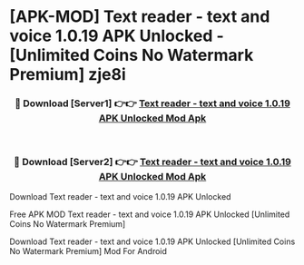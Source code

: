 # [APK-MOD] Text reader - text and voice 1.0.19 APK Unlocked - [Unlimited Coins No Watermark Premium] zje8i



<div align="center">
<h3>🔴 Download [Server1] 👉👉 <a href="https://momento.my/?title=Text_reader_-_text_and_voice_1.0.19_APK_Unlocked">Text reader - text and voice 1.0.19 APK Unlocked Mod Apk</a></h3><br>

<h3>🔴 Download [Server2] 👉👉 <a href="https://momento.my/?title=Text_reader_-_text_and_voice_1.0.19_APK_Unlocked">Text reader - text and voice 1.0.19 APK Unlocked Mod Apk</a></h3>
</div>



Download Text reader - text and voice 1.0.19 APK Unlocked 

Free APK MOD Text reader - text and voice 1.0.19 APK Unlocked [Unlimited Coins No Watermark Premium]

Download Text reader - text and voice 1.0.19 APK Unlocked [Unlimited Coins No Watermark Premium] Mod For Android
